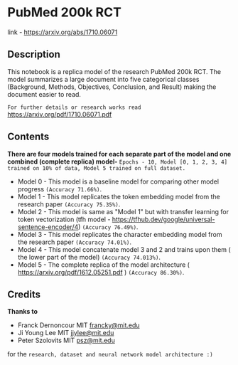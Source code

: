 # PubMed 200k RCT
link - https://arxiv.org/abs/1710.06071

## Description 
This notebook is a replica model of the research PubMed 200k RCT.
The model summarizes a large document into five categorical classes (Background, Methods, Objectives, Conclusion, and Result) making the document easier to read.

`For further details or research works read` https://arxiv.org/pdf/1710.06071.pdf

## Contents 

**There are four models trained for each separate part of the model and one combined (complete replica) model-**
`Epochs - 10, Model [0, 1, 2, 3, 4] trained on 10% of data, Model 5 trained on full dataset.`

* Model 0 - This model is a baseline model for comparing other model progress `(Accuracy 71.66%)`.
* Model 1 - This model replicates the token embedding model from the research paper `(Accuracy 75.35%)`.
* Model 2  - This model is same as "Model 1" but with transfer learning for token vectorization (tfh model - https://tfhub.dev/google/universal-sentence-encoder/4) `(Accuracy 76.49%)`.
* Model 3  - This model replicates the character embedding model from the research paper `(Accuracy 74.01%)`.
* Model 4 - This model concatenate model 3 and 2  and trains upon them ( the lower part of the model) `(Accuracy 74.013%)`.
* Model 5 - The complete replica of the model architecture ( https://arxiv.org/pdf/1612.05251.pdf ) `(Accuracy 86.30%)`.


## Credits
**Thanks to**
* Franck Dernoncour MIT francky@mit.edu 
* Ji Young Lee MIT jjylee@mit.edu
* Peter Szolovits MIT psz@mit.edu

for the `research, dataset and neural network model architecture :)`
